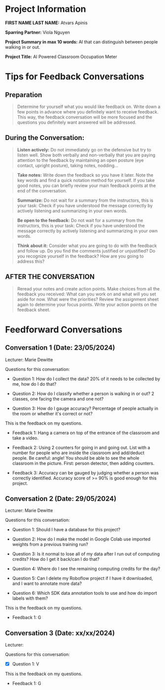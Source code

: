 # Project Information

**FIRST NAME LAST NAME:** Atvars Apinis

**Sparring Partner:** Viola Nguyen

**Project Summary in max 10 words:** AI that can distinguish between people walking in or out.

**Project Title:** AI Powered Classroom Occupation Meter

# Tips for Feedback Conversations

## Preparation

> Determine for yourself what you would like feedback on. Write down a few points in advance where you definitely want to receive feedback. This way, the feedback conversation will be more focused and the questions you definitely want answered will be addressed.

## During the Conversation:

> **Listen actively:** Do not immediately go on the defensive but try to listen well. Show both verbally and non-verbally that you are paying attention to the feedback by maintaining an open posture (eye contact, upright posture), taking notes, nodding...

> **Take notes:** Write down the feedback so you have it later. Note the key words and find a quick notation method for yourself. If you take good notes, you can briefly review your main feedback points at the end of the conversation.

> **Summarize:** Do not wait for a summary from the instructors, this is your task: Check if you have understood the message correctly by actively listening and summarizing in your own words.

> **Be open to the feedback:** Do not wait for a summary from the instructors, this is your task: Check if you have understood the message correctly by actively listening and summarizing in your own words.

> **Think about it:** Consider what you are going to do with the feedback and follow up. Do you find the comments justified or unjustified? Do you recognize yourself in the feedback? How are you going to address this?

## AFTER THE CONVERSATION

> Reread your notes and create action points. Make choices from all the feedback you received: What can you work on and what will you set aside for now. What were the priorities? Review the assignment sheet again to determine your focus points. Write your action points on the feedback sheet.

# Feedforward Conversations

## Conversation 1 (Date: 23/05/2024)

Lecturer: Marie Dewitte

Questions for this conversation:

- Question 1: How do I collect the data? 20% of it needs to be collected by me, how do I do that?

- Question 2: How do I classify whether a person is walking in or out? 2 classes, one facing the camera and one not?

- Question 3: How do I gauge accuracy? Percentage of people actually in the room or whether it's correct or not?

This is the feedback on my questions.

- Feedback 1: Hang a camera on top of the entrance of the classroom and take a video.

- Feedback 2: Using 2 counters for going in and going out. List with a number for people who are inside the classroom and add/deduct people. Be careful: angle! You should be able to see the whole classroom in the picture. First: person detector, then adding counters.

- Feedback 3: Accuracy can be gauged by judging whether a person was correctly identified. Accuracy score of >= 90% is good enough for this project.

## Conversation 2 (Date: 29/05/2024)

Lecturer: Marie Dewitte

Questions for this conversation:

- Question 1: Should I have a database for this project?

- Question 2: How do I make the model in Google Colab use imported weights from a previous training run?

- Question 3: Is it normal to lose all of my data after I run out of computing credits? How do I get it back/can I do that?

- Question 4: Where do I see the remaining computing credits for the day?

- Question 5: Can I delete my Roboflow project if I have it downloaded, and I want to annotate more data?

- Question 6: Which SDK data annotation tools to use and how do import labels with them?

This is the feedback on my questions.

- Feedback 1: G

## Conversation 3 (Date: xx/xx/2024)

Lecturer:

Questions for this conversation:

- [x] Question 1: V

This is the feedback on my questions.

- Feedback 1: G
